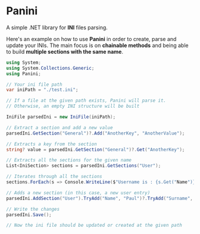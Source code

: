 # Panini

A simple .NET library for **INI** files parsing.

Here's an example on how to use **Panini** in order to create, parse and update your INIs. The main focus is on **chainable methods** and being able to build **multiple sections with the same name**.

```cs
using System;
using System.Collections.Generic;
using Panini;

// Your ini file path
var iniPath = "./test.ini";

// If a file at the given path exists, Panini will parse it.
// Otherwise, an empty INI structure will be built

IniFile parsedIni = new IniFile(iniPath);

// Extract a section and add a new value
parsedIni.GetSection("General")?.Add("AnotherKey", "AnotherValue");

// Extracts a key from the section
string? value = parsedIni.GetSection("General")?.Get("AnotherKey");

// Extracts all the sections for the given name
List<IniSection> sections = parsedIni.GetSections("User");

// Iterates through all the sections
sections.ForEach(s => Console.WriteLine($"Username is : {s.Get("Name")}"));

// Adds a new section (in this case, a new user entry)
parsedIni.AddSection("User").TryAdd("Name", "Paul")?.TryAdd("Surname", "Jacob");

// Write the changes
parsedIni.Save();

// Now the ini file should be updated or created at the given path
```

